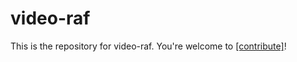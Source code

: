 # video-raf

This is the repository for video-raf. You're welcome to
[[contribute]](CONTRIBUTING.md)!
